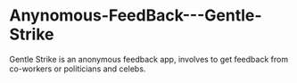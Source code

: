 # Anynomous-FeedBack---Gentle-Strike
Gentle Strike is an anonymous feedback app, involves to get feedback from co-workers or politicians and celebs.
